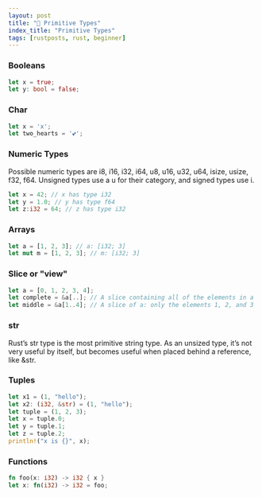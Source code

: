 ```yaml
---
layout: post
title: "📜 Primitive Types"
index_title: "Primitive Types"
tags: [rustposts, rust, beginner]
---
```


### Booleans

```rust
let x = true;
let y: bool = false;
````

### Char

```rust
let x = 'x';
let two_hearts = '💕';
```

### Numeric Types

Possible numeric types are i8, i16, i32, i64, u8, u16, u32, u64, isize, usize, f32, f64. Unsigned types use a u for their category, and signed types use i.

```rust
let x = 42; // x has type i32
let y = 1.0; // y has type f64
let z:i32 = 64; // z has type i32
```

### Arrays

```rust
let a = [1, 2, 3]; // a: [i32; 3]
let mut m = [1, 2, 3]; // m: [i32; 3]
```

### Slice or "view"

```rust
let a = [0, 1, 2, 3, 4];
let complete = &a[..]; // A slice containing all of the elements in a
let middle = &a[1..4]; // A slice of a: only the elements 1, 2, and 3
```

### str

Rust’s str type is the most primitive string type. As an unsized type, it’s not very useful by itself, but becomes useful when placed behind a reference, like &str.

### Tuples

```rust
let x1 = (1, "hello");
let x2: (i32, &str) = (1, "hello");
let tuple = (1, 2, 3);
let x = tuple.0;
let y = tuple.1;
let z = tuple.2;
println!("x is {}", x);
```

### Functions

```rust
fn foo(x: i32) -> i32 { x }
let x: fn(i32) -> i32 = foo;
```


